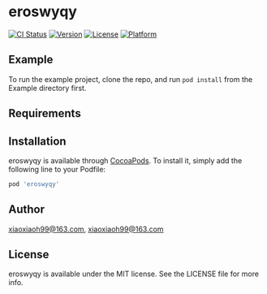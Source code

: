 # eroswyqy

[![CI Status](https://img.shields.io/travis/xiaoxiaoh99@163.com/eroswyqy.svg?style=flat)](https://travis-ci.org/xiaoxiaoh99@163.com/eroswyqy)
[![Version](https://img.shields.io/cocoapods/v/eroswyqy.svg?style=flat)](https://cocoapods.org/pods/eroswyqy)
[![License](https://img.shields.io/cocoapods/l/eroswyqy.svg?style=flat)](https://cocoapods.org/pods/eroswyqy)
[![Platform](https://img.shields.io/cocoapods/p/eroswyqy.svg?style=flat)](https://cocoapods.org/pods/eroswyqy)

## Example

To run the example project, clone the repo, and run `pod install` from the Example directory first.

## Requirements

## Installation

eroswyqy is available through [CocoaPods](https://cocoapods.org). To install
it, simply add the following line to your Podfile:

```ruby
pod 'eroswyqy'
```

## Author

xiaoxiaoh99@163.com, xiaoxiaoh99@163.com

## License

eroswyqy is available under the MIT license. See the LICENSE file for more info.
